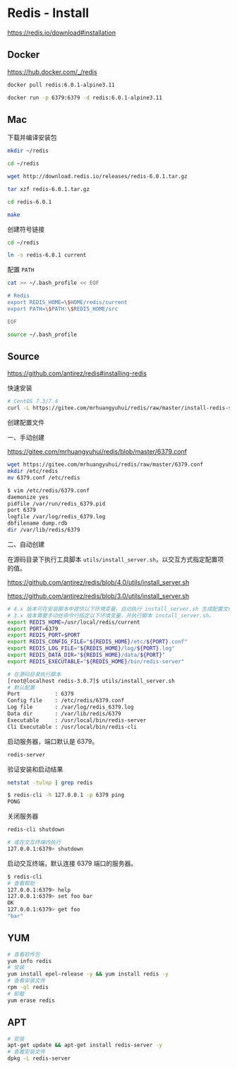# Redis - Install

<https://redis.io/download#installation>

## Docker

<https://hub.docker.com/_/redis>

```bash
docker pull redis:6.0.1-alpine3.11
```

```bash
docker run -p 6379:6379 -d redis:6.0.1-alpine3.11
```

## Mac

下载并编译安装包

```bash
mkdir ~/redis

cd ~/redis

wget http://download.redis.io/releases/redis-6.0.1.tar.gz

tar xzf redis-6.0.1.tar.gz

cd redis-6.0.1

make
```

创建符号链接

```bash
cd ~/redis

ln -s redis-6.0.1 current
```

配置 `PATH`

```bash
cat >> ~/.bash_profile << EOF

# Redis
export REDIS_HOME=\$HOME/redis/current
export PATH=\$PATH:\$REDIS_HOME/src

EOF

source ~/.bash_profile
```

## Source

<https://github.com/antirez/redis#installing-redis>

快速安装

```bash
# CentOS 7.3/7.4
curl -L https://gitee.com/mrhuangyuhui/redis/raw/master/install-redis-source.sh | bash
```

创建配置文件

一、手动创建

<https://gitee.com/mrhuangyuhui/redis/blob/master/6379.conf>

```bash
wget https://gitee.com/mrhuangyuhui/redis/raw/master/6379.conf
mkdir /etc/redis
mv 6379.conf /etc/redis
```

```bash
$ vim /etc/redis/6379.conf
daemonize yes
pidfile /var/run/redis_6379.pid
port 6379
logfile /var/log/redis_6379.log
dbfilename dump.rdb
dir /var/lib/redis/6379
```

二、自动创建

在源码目录下执行工具脚本 `utils/install_server.sh`，以交互方式指定配置项的值。

<https://github.com/antirez/redis/blob/4.0/utils/install_server.sh>

<https://github.com/antirez/redis/blob/3.0/utils/install_server.sh>

```bash
# 4.x 版本可在安装脚本中提供以下环境变量，自动执行 install_server.sh 生成配置文件。
# 3.x 版本需要手动在命令行指定以下环境变量，并执行脚本 install_server.sh。
export REDIS_HOME=/usr/local/redis/current
export PORT=6379
export REDIS_PORT=$PORT
export REDIS_CONFIG_FILE="${REDIS_HOME}/etc/${PORT}.conf"
export REDIS_LOG_FILE="${REDIS_HOME}/log/${PORT}.log"
export REDIS_DATA_DIR="${REDIS_HOME}/data/${PORT}"
export REDIS_EXECUTABLE="${REDIS_HOME}/bin/redis-server"

# 在源码目录执行脚本
[root@localhost redis-3.0.7]$ utils/install_server.sh
# 默认配置
Port           : 6379
Config file    : /etc/redis/6379.conf
Log file       : /var/log/redis_6379.log
Data dir       : /var/lib/redis/6379
Executable     : /usr/local/bin/redis-server
Cli Executable : /usr/local/bin/redis-cli
```

启动服务器，端口默认是 6379。

```bash
redis-server
```

验证安装和启动结果

```bash
netstat -tulnp | grep redis

$ redis-cli -h 127.0.0.1 -p 6379 ping
PONG
```

关闭服务器

```bash
redis-cli shutdown

# 或在交互终端内执行
127.0.0.1:6379> shutdown
```

启动交互终端，默认连接 6379 端口的服务器。

```bash
$ redis-cli
# 查看帮助
127.0.0.1:6379> help
127.0.0.1:6379> set foo bar
OK
127.0.0.1:6379> get foo
"bar"
```

## YUM

```bash
# 查看软件包
yum info redis
# 安装
yum install epel-release -y && yum install redis -y
# 查看安装文件
rpm -ql redis
# 卸载
yum erase redis
```

## APT

```bash
# 安装
apt-get update && apt-get install redis-server -y
# 查看安装文件
dpkg -L redis-server
```
